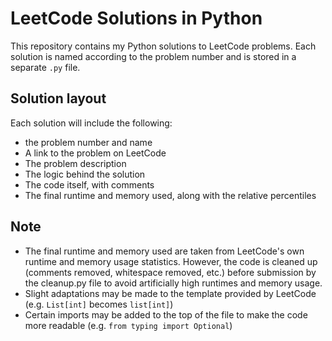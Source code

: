 # LeetCode Solutions in Python

This repository contains my Python solutions to LeetCode problems. Each solution is named according to the problem number and is stored in a separate `.py` file.

## Solution layout

Each solution will include the following:

- the problem number and name
- A link to the problem on LeetCode
- The problem description
- The logic behind the solution
- The code itself, with comments
- The final runtime and memory used, along with the relative percentiles

## Note

- The final runtime and memory used are taken from LeetCode's own runtime and memory usage statistics. However, the code is cleaned up (comments removed, whitespace removed, etc.) before submission by the cleanup.py file to avoid artificially high runtimes and memory usage.
- Slight adaptations may be made to the template provided by LeetCode (e.g. `List[int]` becomes `list[int]`)
- Certain imports may be added to the top of the file to make the code more readable (e.g. `from typing import Optional`)
